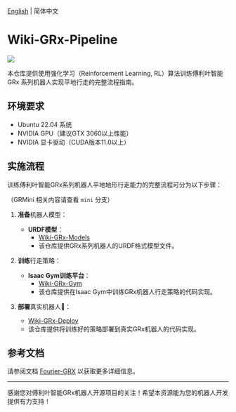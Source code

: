 [English](README.en.md) | 简体中文

# Wiki-GRx-Pipeline

![](pictures/7.png)

本仓库提供使用强化学习（Reinforcement Learning, RL）算法训练傅利叶智能 GRx 系列机器人实现平地行走的完整流程指南。

## 环境要求

- Ubuntu 22.04 系统
- NVIDIA GPU（建议GTX 3060以上性能）
- NVIDIA 显卡驱动（CUDA版本11.0以上）

## 实施流程

训练傅利叶智能GRx系列机器人平地地形行走能力的完整流程可分为以下步骤：

（GRMini 相关内容请查看 `mini` 分支）

1. **准备**机器人模型：
    - **URDF模型**：
        - [Wiki-GRx-Models](https://github.com/FFTAI/wiki-grx-models)
        - 该仓库提供GRx系列机器人的URDF格式模型文件。

2. **训练**行走策略：
    - **Isaac Gym训练平台**：
        - [Wiki-GRx-Gym](https://github.com/FFTAI/wiki-grx-gym)
        - 该仓库提供在Isaac Gym中训练GRx机器人行走策略的代码实现。

3. **部署**真实机器人🤖：
    - [Wiki-GRx-Deploy](https://github.com/FFTAI/wiki-grx-deploy)
    - 该仓库提供将训练好的策略部署到真实GRx机器人的代码实现。

## 参考文档

请参阅文档 [Fourier-GRX](https://fourier-grx.github.io) 以获取更多详细信息。

---

感谢您对傅利叶智能GRx机器人开源项目的关注！希望本资源能为您的机器人开发提供有力支持！